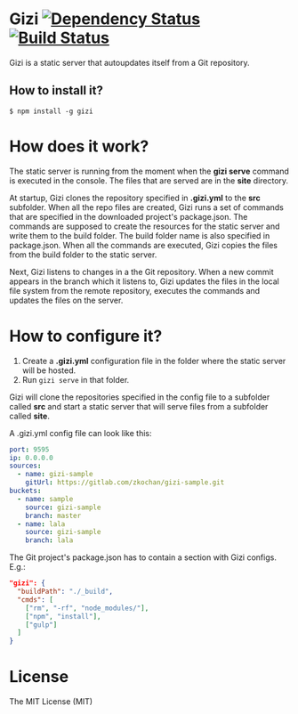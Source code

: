 Gizi [![Dependency Status](https://david-dm.org/zkochan/gizi/status.svg?style=flat)](https://david-dm.org/zkochan/gizi) [![Build Status](http://img.shields.io/travis/zkochan/gizi.svg?style=flat)](https://travis-ci.org/zkochan/gizi)
=====

Gizi is a static server that autoupdates itself from a Git repository.

## How to install it?

```
$ npm install -g gizi
```

# How does it work?

The static server is running from the moment when the **gizi serve** command is executed in the console. The files that are served are in the **site** directory.

At startup, Gizi clones the repository specified in **.gizi.yml** to the **src** subfolder. When all the repo files are created, Gizi runs a set of commands that are specified in the downloaded project's package.json. The commands are supposed to create the resources for the static server and write them to the build folder. The build folder name is also specified in package.json. When all the commands are executed, Gizi copies the files from the build folder to the static server.

Next, Gizi listens to changes in a the Git repository. When a new commit appears in the branch which it listens to, Gizi updates the files in the local file system from the remote repository, executes the commands and updates the files on the server.

# How to configure it?

1. Create a **.gizi.yml** configuration file in the folder where the static server will be hosted.
2. Run ``gizi serve`` in that folder.

Gizi will clone the repositories specified in the config file to a subfolder called **src** and start a static server that will serve files from a subfolder called **site**.

A .gizi.yml config file can look like this:
``` yaml
port: 9595
ip: 0.0.0.0
sources:
  - name: gizi-sample
    gitUrl: https://gitlab.com/zkochan/gizi-sample.git
buckets:
  - name: sample
    source: gizi-sample
    branch: master
  - name: lala
    source: gizi-sample
    branch: lala
```

The Git project's package.json has to contain a section with Gizi configs. E.g.:

``` json
"gizi": {
  "buildPath": "./_build",
  "cmds": [
    ["rm", "-rf", "node_modules/"],
    ["npm", "install"],
    ["gulp"]
  ]
}
```

License
========

The MIT License (MIT)
